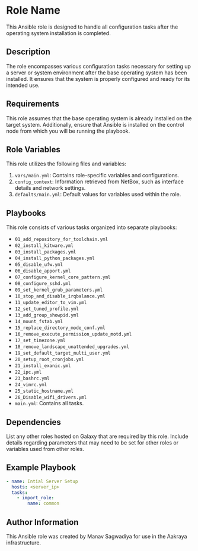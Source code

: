 # Role Name

This Ansible role is designed to handle all configuration tasks after the operating system installation is completed.

## Description

The role encompasses various configuration tasks necessary for setting up a server or system environment after the base operating system has been installed. It ensures that the system is properly configured and ready for its intended use.

## Requirements

This role assumes that the base operating system is already installed on the target system. Additionally, ensure that Ansible is installed on the control node from which you will be running the playbook.

## Role Variables

This role utilizes the following files and variables:

1. `vars/main.yml`: Contains role-specific variables and configurations.
2. `config_context`: Information retrieved from NetBox, such as interface details and network settings.
3. `defaults/main.yml`: Default values for variables used within the role.

## Playbooks

This role consists of various tasks organized into separate playbooks:

- `01_add_repository_for_toolchain.yml`
- `02_install_kitware.yml`
- `03_install_packages.yml`
- `04_install_python_packages.yml`
- `05_disable_ufw.yml`
- `06_disable_apport.yml`
- `07_configure_kernel_core_pattern.yml`
- `08_configure_sshd.yml`
- `09_set_kernel_grub_parameters.yml`
- `10_stop_and_disable_irqbalance.yml`
- `11_update_editor_to_vim.yml`
- `12_set_tuned_profile.yml`
- `13_add_group_showpid.yml`
- `14_mount_fstab.yml`
- `15_replace_directory_mode_conf.yml`
- `16_remove_execute_permission_update_motd.yml`
- `17_set_timezone.yml`
- `18_remove_landscape_unattended_upgrades.yml`
- `19_set_default_target_multi_user.yml`
- `20_setup_root_cronjobs.yml`
- `21_install_exanic.yml`
- `22_ipc.yml`
- `23_bashrc.yml`
- `24_vimrc.yml`
- `25_static_hostname.yml`
- `26_Disable_wifi_drivers.yml`
- `main.yml`: Contains all tasks.

## Dependencies

List any other roles hosted on Galaxy that are required by this role. Include details regarding parameters that may need to be set for other roles or variables used from other roles.

## Example Playbook

```yaml
- name: Intial Server Setup
  hosts: <server_ip>
  tasks:
    - import_role:
        name: common
```

## Author Information

This Ansible role was created by Manav Sagwadiya for use in the Aakraya infrastructure. 